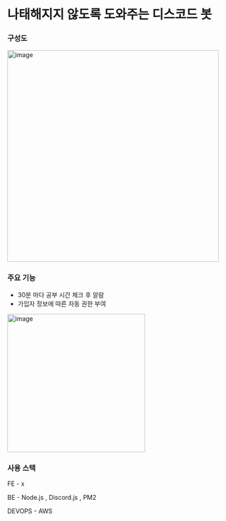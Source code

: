# 나태해지지 않도록 도와주는 디스코드 봇

### 구성도
<img width="480" alt="image" src="https://github.com/bhyunnie/init/assets/129918927/e4248f2e-0087-4a67-97b1-ee7c70245f3a">

### 주요 기능
- 30분 마다 공부 시간 체크 후 알람
- 가입자 정보에 따른 자동 권한 부여

<img width="313" alt="image" src="https://github.com/bhyunnie/init/assets/129918927/d2eb0d44-fc9f-4fa6-b4ac-a9597fd0c595">

### 사용 스택

FE - x

BE - Node.js , Discord.js , PM2

DEVOPS - AWS
